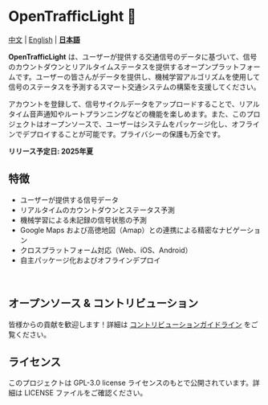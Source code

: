 # OpenTrafficLight 🚦

[中文](README.md) | [English](README_EN.md) | [**日本語**](README_JP.md)


**OpenTrafficLight** は、ユーザーが提供する交通信号のデータに基づいて、信号のカウントダウンとリアルタイムステータスを提供するオープンプラットフォームです。ユーザーの皆さんがデータを提供し、機械学習アルゴリズムを使用して信号のステータスを予測するスマート交通システムの構築を支援してください。

アカウントを登録して、信号サイクルデータをアップロードすることで、リアルタイム音声通知やルートプランニングなどの機能を楽しめます。また、このプロジェクトはオープンソースで、ユーザーはシステムをパッケージ化し、オフラインでデプロイすることが可能です。プライバシーの保護も万全です。

**リリース予定日: 2025年夏**

## 特徴

- ユーザーが提供する信号データ
- リアルタイムのカウントダウンとステータス予測
- 機械学習による未記録の信号状態の予測
- Google Maps および高徳地図（Amap）との連携による精密なナビゲーション
- クロスプラットフォーム対応（Web、iOS、Android）
- 自主パッケージ化およびオフラインデプロイ

&nbsp;

## オープンソース & コントリビューション

皆様からの貢献を歓迎します！詳細は [コントリビューションガイドライン](# "CONTRIBUTING.md") をご覧ください。

## ライセンス

このプロジェクトは GPL-3.0 license ライセンスのもとで公開されています。詳細は LICENSE ファイルをご確認ください。